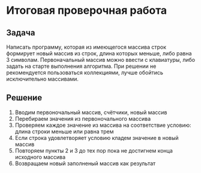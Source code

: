# Итоговая проверочная работа
## Задача
Написать программу, которая из имеющегося массива строк формирует новый массив из строк, длина которых меньше, либо равна 3 символам. Первоначальный массив можно ввести с клавиатуры, либо задать на старте выполнения алгоритма. При решении не рекомендуется пользоваться коллекциями, лучше обойтись исключительно массивами.
## Решение
1. Вводим первоночальный массив, счётчики, новый массив
2. Перебираем значения из первоночального массива
3. Проверяем каждое значение из массива на соответствие условию: длина строки меньше или равна трем
4. Если строка удовлетворяет условию кладем значение в новый массив
5. Повторяем пункты 2 и 3 до тех пор пока не достигнем конца исходного массива
6. Возвращаем новый заполненый массив как результат
